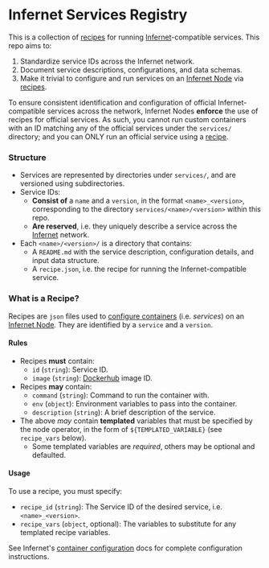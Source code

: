 # Infernet Services Registry

This is a collection of [recipes](#what-is-a-recipe) for running [Infernet](https://docs.ritual.net/infernet/about)-compatible services. This repo aims to:
  1. Standardize service IDs across the Infernet network.
  2. Document service descriptions, configurations, and data schemas.
  3. Make it trivial to configure and run services on an [Infernet Node](https://docs.ritual.net/infernet/node/introduction) via [recipes](#what-is-a-recipe).

To ensure consistent identification and configuration of official Infernet-compatible services across the network, Infernet Nodes **enforce** the use of recipes for official services. As such, you cannot run custom containers with an ID matching any of the official services under the `services/` directory; and you can ONLY run an official service using a [recipe](#what-is-a-recipe).

### Structure

- Services are represented by directories under `services/`, and are versioned using subdirectories. 
- Service IDs:
  - **Consist of** a `name` and a `version`, in the format `<name>_<version>`, corresponding to the directory `services/<name>/<version>` within this repo.
  - **Are reserved**, i.e. they uniquely describe a service across the [Infernet](https://docs.ritual.net/infernet/about) network.
- Each `<name>/<version>/` is a directory that contains:
    - A `README.md` with the service description, configuration details, and input data structure.
    - A `recipe.json`, i.e. the recipe for running the Infernet-compatible service.

### What is a Recipe?

Recipes are `json` files used to [configure containers](https://docs.ritual.net/infernet/node/configuration#containers-arraycontainer_spec) (i.e. _services_) on an [Infernet Node](https://docs.ritual.net/infernet/node/introduction). They are identified by a `service` and a `version`.

#### Rules

- Recipes **must** contain:
  - `id` (`string`): Service ID.
  - `image` (`string`): [Dockerhub](https://hub.docker.com) image ID.
- Recipes **may** contain:
  - `command` (`string`): Command to run the container with.
  - `env` (`object`): Environment variables to pass into the container.
  - `description` (`string`): A brief description of the service.
- The above _may_ contain __templated__ variables that must be specified by the node operator, in the form of `${TEMPLATED_VARIABLE}` (see `recipe_vars` below).
  - Some templated variables are _required_, others may be optional and defaulted.

#### Usage

To use a recipe, you must specify:
- `recipe_id` (`string`): The Service ID of the desired service, i.e. `<name>_<version>`.
- `recipe_vars` (`object`, optional): The variables to substitute for any templated recipe variables.

See Infernet's [container configuration](https://docs.ritual.net/infernet/node/configuration#container_spec-object) docs for complete configuration instructions.